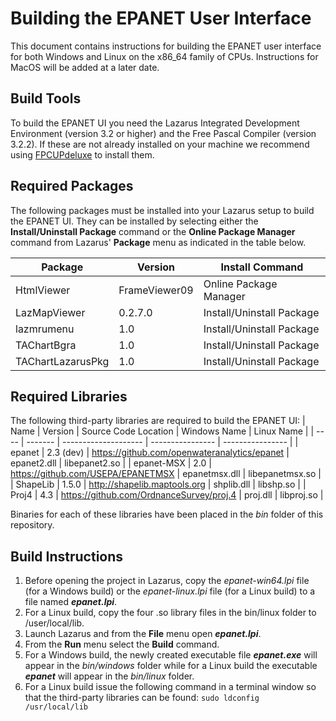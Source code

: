 # Building the EPANET User Interface
This document contains instructions for building the EPANET user interface for both Windows and Linux on the x86_64 family of CPUs. Instructions for MacOS will be added at a later date.

## Build Tools
To build the EPANET UI you need the Lazarus Integrated Development Environment (version 3.2 or higher) and the Free Pascal Compiler (version 3.2.2). If these are not already installed on your machine we recommend using [FPCUPdeluxe](https://github.com/LongDirtyAnimAlf/fpcupdeluxe/releases) to install them.

## Required Packages
The following packages must be installed into your Lazarus setup to build the EPANET UI. They can be installed by selecting either the **Install/Uninstall Package** command or the **Online Package Manager** command from Lazarus' **Package** menu as indicated in the table below.

| Package | Version | Install Command |
| ------ | ------ | ------ |
| HtmlViewer | FrameViewer09 | Online Package Manager |
| LazMapViewer | 0.2.7.0 | Install/Uninstall Package |
| lazmrumenu | 1.0 | Install/Uninstall Package |
| TAChartBgra | 1.0 | Install/Uninstall Package |
| TAChartLazarusPkg | 1.0 | Install/Uninstall Package |

## Required Libraries
The following third-party libraries are required to build the EPANET UI:
| Name | Version | Source Code Location | Windows Name | Linux Name |
| ---- | ------- | -------------------- | ---------------- | ---------------- |
| epanet | 2.3 (dev) | https://github.com/openwateranalytics/epanet | epanet2.dll | libepanet2.so |
| epanet-MSX | 2.0 | https://github.com/USEPA/EPANETMSX | epanetmsx.dll | libepanetmsx.so |
| ShapeLib | 1.5.0 | http://shapelib.maptools.org | shplib.dll | libshp.so |
| Proj4 | 4.3 | https://github.com/OrdnanceSurvey/proj.4 | proj.dll | libproj.so |

Binaries for each of these libraries have been placed in the *bin* folder of this repository.

## Build Instructions
1. Before opening the project in Lazarus, copy the *epanet-win64.lpi* file (for a Windows build) or the *epanet-linux.lpi* file (for a Linux build) to a file named ***epanet.lpi***.
2. For a Linux build, copy the four .so library files in the bin/linux folder to /user/local/lib.
3. Launch Lazarus and from the **File** menu open ***epanet.lpi***.
4. From the **Run** menu select the **Build** command.
5. For a Windows build, the newly created executable file ***epanet.exe*** will appear in the *bin/windows* folder while for a Linux build the executable ***epanet*** will appear in the *bin/linux* folder.
6. For a Linux build issue the following command in a terminal window so that the third-party libraries can be found:
`sudo ldconfig /usr/local/lib`
